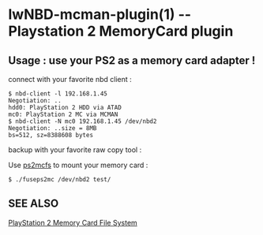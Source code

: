 lwNBD-mcman-plugin(1) -- Playstation 2 MemoryCard plugin
=============================================

## Usage : use your PS2 as a memory card adapter !

connect with your favorite nbd client :

    $ nbd-client -l 192.168.1.45
    Negotiation: ..
    hdd0: PlayStation 2 HDD via ATAD
    mc0: PlayStation 2 MC via MCMAN
    $ nbd-client -N mc0 192.168.1.45 /dev/nbd2
    Negotiation: ..size = 8MB
    bs=512, sz=8388608 bytes

backup with your favorite raw copy tool :



Use [ps2mcfs](https://github.com/FranciscoDA/ps2mcfs) to mount your memory card : 

    $ ./fuseps2mc /dev/nbd2 test/

    
## SEE ALSO
 
  [PlayStation 2 Memory Card File System](http://www.csclub.uwaterloo.ca:11068/mymc/ps2mcfs.html)